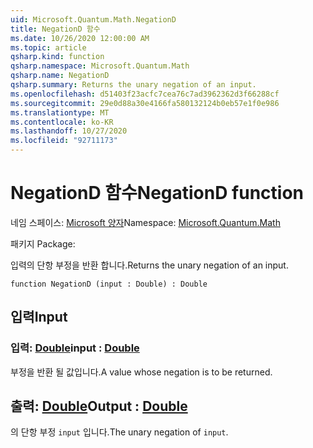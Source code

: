 ```yaml
---
uid: Microsoft.Quantum.Math.NegationD
title: NegationD 함수
ms.date: 10/26/2020 12:00:00 AM
ms.topic: article
qsharp.kind: function
qsharp.namespace: Microsoft.Quantum.Math
qsharp.name: NegationD
qsharp.summary: Returns the unary negation of an input.
ms.openlocfilehash: d51403f23acfc7cea76c7ad3962362d3f66288cf
ms.sourcegitcommit: 29e0d88a30e4166fa580132124b0eb57e1f0e986
ms.translationtype: MT
ms.contentlocale: ko-KR
ms.lasthandoff: 10/27/2020
ms.locfileid: "92711173"
---
```

# <a name="negationd-function"></a><span data-ttu-id="8b70b-102">NegationD 함수</span><span class="sxs-lookup"><span data-stu-id="8b70b-102">NegationD function</span></span>

<span data-ttu-id="8b70b-103">네임 스페이스: [Microsoft 양자](xref:Microsoft.Quantum.Math)</span><span class="sxs-lookup"><span data-stu-id="8b70b-103">Namespace: [Microsoft.Quantum.Math](xref:Microsoft.Quantum.Math)</span></span>

<span data-ttu-id="8b70b-104">패키지 [](https://nuget.org/packages/)</span><span class="sxs-lookup"><span data-stu-id="8b70b-104">Package: [](https://nuget.org/packages/)</span></span>


<span data-ttu-id="8b70b-105">입력의 단항 부정을 반환 합니다.</span><span class="sxs-lookup"><span data-stu-id="8b70b-105">Returns the unary negation of an input.</span></span>

```qsharp
function NegationD (input : Double) : Double
```


## <a name="input"></a><span data-ttu-id="8b70b-106">입력</span><span class="sxs-lookup"><span data-stu-id="8b70b-106">Input</span></span>

### <a name="input--double"></a><span data-ttu-id="8b70b-107">입력: [Double](xref:microsoft.quantum.lang-ref.double)</span><span class="sxs-lookup"><span data-stu-id="8b70b-107">input : [Double](xref:microsoft.quantum.lang-ref.double)</span></span>

<span data-ttu-id="8b70b-108">부정을 반환 될 값입니다.</span><span class="sxs-lookup"><span data-stu-id="8b70b-108">A value whose negation is to be returned.</span></span>



## <a name="output--double"></a><span data-ttu-id="8b70b-109">출력: [Double](xref:microsoft.quantum.lang-ref.double)</span><span class="sxs-lookup"><span data-stu-id="8b70b-109">Output : [Double](xref:microsoft.quantum.lang-ref.double)</span></span>

<span data-ttu-id="8b70b-110">의 단항 부정 `input` 입니다.</span><span class="sxs-lookup"><span data-stu-id="8b70b-110">The unary negation of `input`.</span></span>